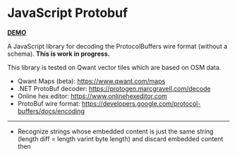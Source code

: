 # JavaScript Protobuf

[**DEMO**](https://tomashubelbauer.github.io/js-protobuf)

A JavaScript library for decoding the ProtocolBuffers wire format (without a
schema). **This is work in progress.**

This library is tested on Qwant vector tiles which are based on OSM data.

- Qwant Maps (beta): https://www.qwant.com/maps
- .NET ProtoBuf decoder: https://protogen.marcgravell.com/decode
- Online hex editor: https://www.onlinehexeditor.com
- ProtoBuf wire format: https://developers.google.com/protocol-buffers/docs/encoding

---

- Recognize strings whose embedded content is just the same string
  (length diff = length varint byte length) and discard embedded content then
